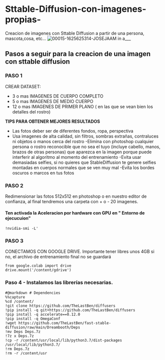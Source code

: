 # Sttable-Diffusion-con-imagenes-propias-
Creacion de imagenes con Sttable Diffusion a partir de una persona, mascota,cosa, etc...
![00015-1625625314-JOSEJAAM in a___](https://user-images.githubusercontent.com/92582462/201015637-a0d81858-e15c-4896-b86a-170f58c7cea1.png)


##  Pasos a seguir para la creacion de una imagen con sttable diffusion


###    **PASO 1**

CREAR DATASET:

- 3 o mas IMAGENES DE CUERPO COMPLETO
- 5 o mas IMAGENES DE MEDIO CUERPO
- 12 o mas  IMAGENES DE PRIMER PLANO ( en las que se vean bien los detalles del rostro)

**TIPS PARA OBTENER MEJORES RESULTADOS**
- Las fotos deber ser de diferentes fondos, ropa, perspectiva
- Usa imagenes de alta calidad, sin filtros, sombras extrañas, contraluces ni objetos o manos cerca del rostro
-Elimina con photoshop cualquier persona o rostro reconocible que no sea el tuyo (incluye cabello, manos, brazos de otras personas) que aparezca en la imagen porque puede interferir al algoritmo al momento del entrenamiento
-Evita usar demasiadas selfies, si no quieres que StableDiffusion te genere selfies montadas en cuerpos normales que se ven muy mal
-Evita los bordes oscuros o marcos en tus fotos 


###    **PASO 2** 
Redimensionar las fotos 512x512 en photoshop o en nuestro editor de confianza, al final tendremos una carpeta con + o - 20 imagenes.


#### Ten activada la Aceleracion por hardware con GPU en " Entorno de ejecucuion"

```
!nvidia-smi -L'

```
###  **PASO 3**   
CONECTAMOS CON GOOGLE DRIVE. Importante tener libres unos 4GB si no, el archivo de entrenamiento final no se guardará 

```
from google.colab import drive
drive.mount('/content/gdrive')

```
###  **Paso 4**    - Instalamos las librerías necesarias.
``` 
#@markdown # Dependencies
%%capture
%cd /content/
!git clone https://github.com/TheLastBen/diffusers
!pip install -q git+https://github.com/TheLastBen/diffusers
!pip install -q accelerate==0.12.0
!pip install -q OmegaConf
!wget https://github.com/TheLastBen/fast-stable-diffusion/raw/main/Dreambooth/Deps
!mv Deps Deps.7z
!7z x Deps.7z
!cp -r /content/usr/local/lib/python3.7/dist-packages /usr/local/lib/python3.7/
!rm Deps.7z
!rm -r /content/usr

```



